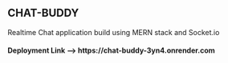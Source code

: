 <h2>CHAT-BUDDY</h2>
<div>Realtime Chat application build using MERN stack and Socket.io</div>

<h4>Deployment Link --> https://chat-buddy-3yn4.onrender.com</h4>
